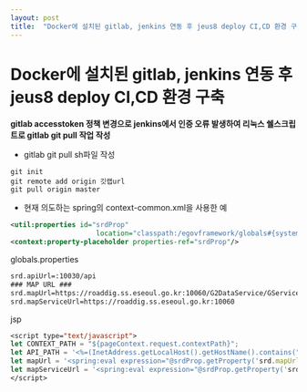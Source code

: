 ```yaml
---
layout: post
title:  "Docker에 설치된 gitlab, jenkins 연동 후 jeus8 deploy CI,CD 환경 구축"
---
```


# Docker에 설치된 gitlab, jenkins 연동 후 jeus8 deploy CI,CD 환경 구축

**gitlab accesstoken 정책 변경으로 jenkins에서 인증 오류 발생하여 리눅스 쉘스크립트로 gitlab git pull 작업 작성**



- gitlab git pull sh파일 작성 

```git
git init
git remote add origin 깃랩url
git pull origin master
```

- 현재 의도하는 spring의 context-common.xml을 사용한 예

```xml
<util:properties id="srdProp"
                     location="classpath:/egovframework/globals#{systemProperties['spring.profiles.active'] eq null?'':'-dev'}.properties"/>
<context:property-placeholder properties-ref="srdProp"/>
```

globals.properties
```xml
srd.apiUrl=:10030/api
### MAP URL ###
srd.mapUrl=https://roaddig.ss.eseoul.go.kr:10060/G2DataService/GService
srd.mapServiceUrl=https://roaddig.ss.eseoul.go.kr:10060
```

jsp
```jsp
<script type="text/javascript">
let CONTEXT_PATH = "${pageContext.request.contextPath}";
let API_PATH = '<%=(InetAddress.getLocalHost().getHostName().contains("roaddig"))?"https://"+InetAddress.getLocalHost().getHostName()+EgovProperties.getProperty("srd.apiUrl"):EgovProperties.getProperty("srd.apiUrl")%>';
let mapUrl = '<spring:eval expression="@srdProp.getProperty('srd.mapUrl')"/>';
let mapServiceUrl = '<spring:eval expression="@srdProp.getProperty('srd.mapServiceUrl')"/>';
</script>
```




    
                
